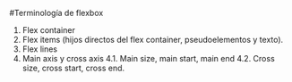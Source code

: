 #Terminología de flexbox

1. Flex container
2. Flex items (hijos directos del flex container, pseudoelementos y texto).
3. Flex lines
4. Main axis y cross axis
    4.1. Main size, main start, main end
    4.2. Cross size, cross start, cross end.
